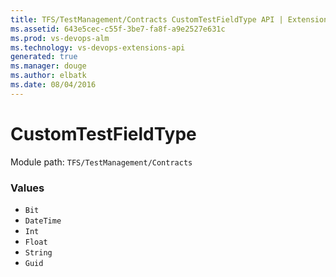 ```yaml
---
title: TFS/TestManagement/Contracts CustomTestFieldType API | Extensions for Visual Studio Team Services
ms.assetid: 643e5cec-c55f-3be7-fa8f-a9e2527e631c
ms.prod: vs-devops-alm
ms.technology: vs-devops-extensions-api
generated: true
ms.manager: douge
ms.author: elbatk
ms.date: 08/04/2016
---
```


# CustomTestFieldType

Module path: `TFS/TestManagement/Contracts`

### Values

* `Bit` 
* `DateTime` 
* `Int` 
* `Float` 
* `String` 
* `Guid` 

